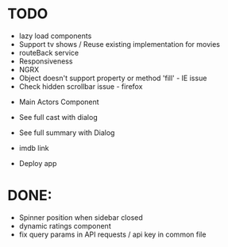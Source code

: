 # TODO

<!-- Technical Improvements -->
- lazy load components
- Support tv shows / Reuse existing implementation for movies
- routeBack service
- Responsiveness
- NGRX
- Object doesn't support property or method 'fill' - IE issue
- Check hidden scrollbar issue - firefox

<!-- Features -->
- Main Actors Component
- See full cast with dialog
- See full summary with Dialog
- imdb link

- Deploy app

# DONE:
- Spinner position when sidebar closed
- dynamic ratings component
- fix query params in API requests / api key in common file
